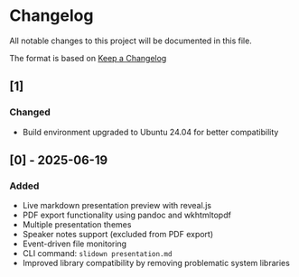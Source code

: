 # Changelog

All notable changes to this project will be documented in this file.

The format is based on [Keep a Changelog](https://keepachangelog.com/en/1.0.0/)

## [1]

### Changed
- Build environment upgraded to Ubuntu 24.04 for better compatibility

## [0] - 2025-06-19

### Added
- Live markdown presentation preview with reveal.js
- PDF export functionality using pandoc and wkhtmltopdf
- Multiple presentation themes
- Speaker notes support (excluded from PDF export)
- Event-driven file monitoring 
- CLI command: `slidown presentation.md`
- Improved library compatibility by removing problematic system libraries
